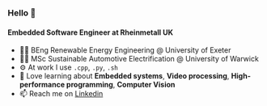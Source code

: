 ### Hello 👋

#### Embedded Software Engineer at Rheinmetall UK
- 👨‍🎓 BEng Renewable Energy Engineering @ University of Exeter
- 👨‍🎓 MSc Sustainable Automotive Electrification @ University of Warwick
- ⚙️ At work I use `.cpp`, `.py`, `.sh`
- 🌱 Love learning about **Embedded systems**, **Video processing**, **High-performance programming**, **Computer Vision**
- 📫 Reach me on [Linkedin](https://www.linkedin.com/in/lawrencecatapang)

<!---
lawrencec98/lawrencec98 is a ✨ special ✨ repository because its `README.md` (this file) appears on your GitHub profile.
You can click the Preview link to take a look at your changes.
--->
